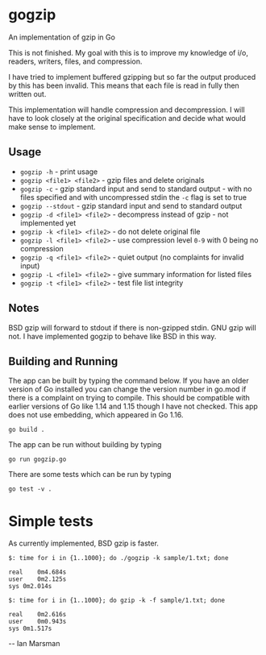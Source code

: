 # gogzip
An implementation of gzip in Go

This is not finished. My goal with this is to improve my knowledge of i/o,
readers, writers, files, and compression.

I have tried to implement buffered gzipping but so far the output produced by
this has been invalid. This means that each file is read in fully then written
out. 

This implementation will handle compression and decompression. I will have to
look closely at the original specification and decide what would make sense to
implement. 

## Usage

* `gogzip -h` - print usage
* `gogzip <file1> <file2>` - gzip files and delete originals
* `gogzip -c` - gzip standard input and send to standard output - with no files
  specified and with uncompressed stdin the `-c` flag is set to true
* `gogzip --stdout` - gzip standard input and send to standard output
* `gogzip -d <file1> <file2>` - decompress instead of gzip - not implemented yet
* `gogzip -k <file1> <file2>` - do not delete original file
* `gogzip -l <file1> <file2>` - use compression level `0-9` with 0 being no compression
* `gogzip -q <file1> <file2>` - quiet output (no complaints for invalid input)
* `gogzip -L <file1> <file2>` - give summary information for listed files
* `gogzip -t <file1> <file2>` - test file list integrity

## Notes

BSD gzip will forward to stdout if there is non-gzipped stdin. GNU gzip will
not. I have implemented gogzip to behave like BSD in this way.

## Building and Running

The app can be built by typing the command below. If you have an older version
of Go installed you can change the version number in go.mod if there is a
complaint on trying to compile. This should be compatible with earlier versions
of Go like 1.14 and 1.15 though I have not checked. This app does not use
embedding, which appeared in Go 1.16.

`go build .`

The app can be run without building by typing

`go run gogzip.go`

There are some tests which can be run by typing

`go test -v .`

# Simple tests

As currently implemented, BSD gzip is faster.

```
$: time for i in {1..1000}; do ./gogzip -k sample/1.txt; done

real	0m4.684s
user	0m2.125s
sys	0m2.014s
```

```
$: time for i in {1..1000}; do gzip -k -f sample/1.txt; done

real	0m2.616s
user	0m0.943s
sys	0m1.517s
```

  -- Ian Marsman